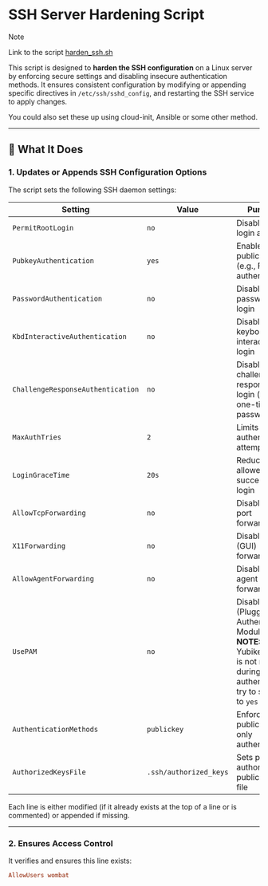 # SSH Server Hardening Script

> [!NOTE]
> Link to the script [harden_ssh.sh](harden_ssh.sh)

This script is designed to **harden the SSH configuration** on a Linux server by enforcing secure settings and disabling insecure authentication methods. It ensures consistent configuration by modifying or appending specific directives in `/etc/ssh/sshd_config`, and restarting the SSH service to apply changes.

You could also set these up using cloud-init, Ansible or some other method.

---

## 🔧 What It Does

### 1. **Updates or Appends SSH Configuration Options**

The script sets the following SSH daemon settings:

| Setting                           | Value                  | Purpose                                                       |
|-----------------------------------|------------------------|---------------------------------------------------------------|
| `PermitRootLogin`                 | `no`                   | Disables SSH login as `root`                                  |
| `PubkeyAuthentication`            | `yes`                  | Enables public key (e.g., FIDO2) authentication               |
| `PasswordAuthentication`          | `no`                   | Disables password login                                       |
| `KbdInteractiveAuthentication`    | `no`                   | Disables keyboard-interactive login                           |
| `ChallengeResponseAuthentication` | `no`                   | Disables challenge-response login (e.g., one-time passwords)  |
| `MaxAuthTries`                    | `2`                    | Limits failed authentication attempts                         |
| `LoginGraceTime`                  | `20s`                  | Reduces time allowed for successful login                     |
| `AllowTcpForwarding`              | `no`                   | Disables TCP port forwarding                                  |
| `X11Forwarding`                   | `no`                   | Disables X11 (GUI) forwarding                                 |
| `AllowAgentForwarding`            | `no`                   | Disables SSH agent forwarding                                 |
| `UsePAM`                          | `no`                   | Disables PAM (Pluggable Authentication Modules) **NOTE:** if Yubikey promt is not raised during the authentication try to set this to `yes` |
| `AuthenticationMethods`           | `publickey`            | Enforces public key-only authentication                       |
| `AuthorizedKeysFile`              | `.ssh/authorized_keys` | Sets path to authorized public keys file                      |

Each line is either modified (if it already exists at the top of a line or is commented) or appended if missing.

---

### 2. **Ensures Access Control**

It verifies and ensures this line exists:

```conf
AllowUsers wombat
